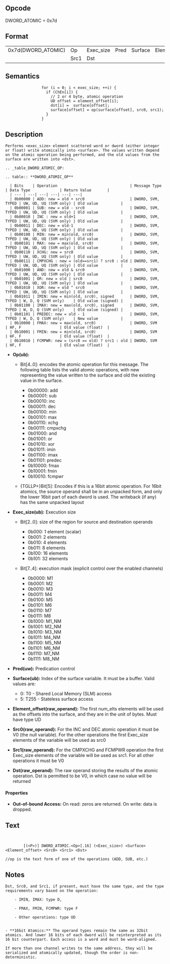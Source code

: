  

## Opcode

  DWORD_ATOMIC = 0x7d

## Format

| | | | | | | |
| --- | --- | --- | --- | --- | --- | --- |
| 0x7d(DWORD_ATOMIC) | Op   | Exec_size | Pred | Surface | Element_offset | Src0 |
|                    | Src1 | Dst       |      |         |                |      |


## Semantics




                    for (i = 0; i < exec_size; ++i) {
                      if (ChEn[i]) {
                        // 2 or 4 byte, atomic operation
                        UD offset = element_offset[i];
                        dst[i] =  surface[offset];
                        surface[offset] = op(surface[offset], src0, src1);
                      }
                    }

## Description


    Performs <exec_size> element scattered word or dword (either integer or float) write atomically into <surface>. The values written depend on the atomic operation being performed, and the old values from the surface are written into <dst>.

    .. _table_DWORD_ATOMIC_OP:

    .. table:: **DWORD_ATOMIC_OP**

      | Bits    | Operation                                | Message Type      | Data Type             | Return Value       |
      | --- | ---| ---| ---| ---| ---|
      | 0b00000 | ADD: new = old + src0                    | DWORD, SVM, TYPED | UW, UD, UQ (SVM only) | Old value          |
      | 0b00001 | SUB: new = old - src0                    | DWORD, SVM, TYPED | UW, UD, UQ (SVM only) | Old value          |
      | 0b00010 | INC : new = old+1                        | DWORD, SVM, TYPED | UW, UD, UQ (SVM only) | Old value          |
      | 0b00011 | DEC: new = old-1                         | DWORD, SVM, TYPED | UW, UD, UQ (SVM only) | Old value          |
      | 0b00100 | MIN: new = min(old, src0)                | DWORD, SVM, TYPED | UW, UD, UQ (SVM only) | Old value          |
      | 0b00101 | MAX: new = max(old, src0)                | DWORD, SVM, TYPED | UW, UD, UQ (SVM only) | Old value          |
      | 0b00110 | XCHG: new = src0                         | DWORD, SVM, TYPED | UW, UD, UQ (SVM only) | Old value          |
      | 0b00111 | CMPXCHG : new = (old==src1) ? src0 : old | DWORD, SVM, TYPED | UW, UD, UQ (SVM only) | Old value          |
      | 0b01000 | AND: new = old & src0                    | DWORD, SVM, TYPED | UW, UD, UQ (SVM only) | Old value          |
      | 0b01001 | OR: new = old | src0                     | DWORD, SVM, TYPED | UW, UD, UQ (SVM only) | Old value          |
      | 0b01010 | XOR: new = old ^ src0                    | DWORD, SVM, TYPED | UW, UD, UQ (SVM only) | Old value          |
      | 0b01011 | IMIN: new = min(old, src0), signed       | DWORD, SVM, TYPED | W, D, Q (SVM only)    | Old value (signed) |
      | 0b01100 | IMAX: new = max(old, src0), signed       | DWORD, SVM, TYPED | W, D, Q (SVM only)    | Old value (signed) |
      | 0b01101 | PREDEC: new = old - 1                    | DWORD, SVM, TYPED | W, D, Q (SVM only)    | New value          |
      | 0b10000 | FMAX: new = max(old, src0)               | DWORD, SVM        | HF, F                 | Old value (float)  |
      | 0b10001 | FMIN: new = min(old, src0)               | DWORD, SVM        | HF, F                 | Old value (float)  |
      | 0b10010 | FCMPWR: new = (src0 == old) ? src1 : old | DWORD, SVM        | HF, F                 | Old value (float)  |

- **Op(ub):** 
 
  - Bit[4..0]: encodes the atomic operation for this message. The following table lists the valid atomic operations, with new representing the value written to the surface and old the existing value in the surface.
 
    - 0b00000:  add 
    - 0b00001:  sub 
    - 0b00010:  inc 
    - 0b00011:  dec 
    - 0b00100:  min 
    - 0b00101:  max 
    - 0b00110:  xchg 
    - 0b00111:  cmpxchg 
    - 0b01000:  and 
    - 0b01001:  or 
    - 0b01010:  xor 
    - 0b01011:  imin 
    - 0b01100:  imax 
    - 0b01101:  predec 
    - 0b10000:  fmax 
    - 0b10001:  fmin 
    - 0b10010:  fcmpwr 
  - {TGLLP+}Bit[5]: Encodes if this is a 16bit atomic operation. For 16bit atomics, the source operand shall be in an unpacked form, and only the lower 16bit part of each dword is used. The writeback (if any) has the same unpacked layout

- **Exec_size(ub):** Execution size
 
  - Bit[2..0]: size of the region for source and destination operands
 
    - 0b000:  1 element (scalar) 
    - 0b001:  2 elements 
    - 0b010:  4 elements 
    - 0b011:  8 elements 
    - 0b100:  16 elements 
    - 0b101:  32 elements 
  - Bit[7..4]: execution mask (explicit control over the enabled channels)
 
    - 0b0000:  M1 
    - 0b0001:  M2 
    - 0b0010:  M3 
    - 0b0011:  M4 
    - 0b0100:  M5 
    - 0b0101:  M6 
    - 0b0110:  M7 
    - 0b0111:  M8 
    - 0b1000:  M1_NM 
    - 0b1001:  M2_NM 
    - 0b1010:  M3_NM 
    - 0b1011:  M4_NM 
    - 0b1100:  M5_NM 
    - 0b1101:  M6_NM 
    - 0b1110:  M7_NM 
    - 0b1111:  M8_NM
- **Pred(uw):** Predication control

- **Surface(ub):** Index of the surface variable. It must be a buffer. Valid values are:
 
  - 0: T0 - Shared Local Memory (SLM) access 
  - 5: T255 - Stateless surface access
- **Element_offset(raw_operand):** The first num_elts elements will be used as the offsets into the surface, and they are in the unit of bytes. Must have type UD

- **Src0(raw_operand):** For the INC and DEC atomic operation it must be V0 (the null variable). For the other operations the first Exec_size elements of the variable will be used as src0

- **Src1(raw_operand):** For the CMPXCHG and FCMPWR operation the first Exec_size elements of the variable will be used as src1. For all other operations it must be V0

- **Dst(raw_operand):** The raw operand storing the results of the atomic operation. Dst is permitted to be V0, in which case no value will be returned

#### Properties
- **Out-of-bound Access:** On read: zeros are returned. On write: data is dropped.


## Text
```
    

		[(<P>)] DWORD_ATOMIC.<Op>[.16] (<Exec_size>) <Surface> <Element_offset> <Src0> <Src1> <Dst>

//op is the text form of one of the operations (ADD, SUB, etc.)
```



## Notes



    Dst, Src0, and Src1, if present, must have the same type, and the type requirements vary based on the operation:

        - IMIN, IMAX: type D,

        - FMAX, FMIN, FCMPWR: type F

        - Other operations: type UD


    - **16bit Atomics:** The operand types remain the same as 32bit atomics. And lower 16 bits of each dword will be reinterpreted as its 16 bit counterpart. Each access is a word and must be word-aligned.

    If more than one channel writes to the same address, they will be serialized and atomically updated, though the order is non-deterministic.
